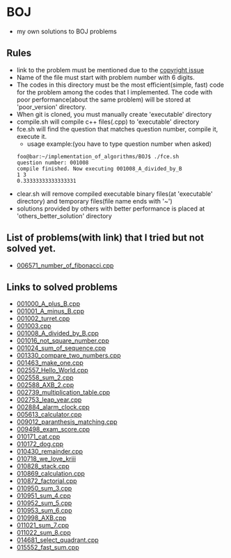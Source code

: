 # BOJ
- my own solutions to BOJ problems
## Rules
- link to the problem must be mentioned due to the [copyright issue](https://www.acmicpc.net/board/view/2185)
- Name of the file must start with problem number with 6 digits.
- The codes in this directory must be the most efficient(simple, fast) code for the problem among the codes that I implemented. The code with poor performance(about the same problem) will be stored at 'poor_version' directory.
- When git is cloned, you must manually create 'executable' directory
- compile.sh will compile c++ files(.cpp) to 'executable' directory
- fce.sh will find the question that matches question number, compile it, execute it.
  - usage example:(you have to type question number when asked)
  ```console
  foo@bar:~/implementation_of_algorithms/BOJ$ ./fce.sh
  question number: 001008
  compile finished. Now executing 001008_A_divided_by_B
  1 3
  0.33333333333333331
  ```
- clear.sh will remove compiled executable binary files(at 'executable' directory) and temporary files(file name ends with '~')
- solutions provided by others with better performance is placed at 'others_better_solution' directory

## List of problems(with link) that I tried but not solved yet.
- [006571_number_of_fibonacci.cpp](https://www.acmicpc.net/problem/6571)
## Links to solved problems
- [001000_A_plus_B.cpp](https://www.acmicpc.net/status?user_id=sml0399&problem_id=1000&from_mine=1)
- [001001_A_minus_B.cpp](https://www.acmicpc.net/problem/1001)
- [001002_turret.cpp](https://www.acmicpc.net/problem/1002)
- [001003.cpp](https://www.acmicpc.net/problem/1003)
- [001008_A_divided_by_B.cpp](https://www.acmicpc.net/problem/1008)
- [001016_not_square_number.cpp](https://www.acmicpc.net/problem/1016)
- [001024_sum_of_sequence.cpp](https://www.acmicpc.net/problem/1024)
- [001330_compare_two_numbers.cpp](https://www.acmicpc.net/problem/1330)
- [001463_make_one.cpp](https://www.acmicpc.net/problem/1463)
- [002557_Hello_World.cpp](https://www.acmicpc.net/problem/2557)
- [002558_sum_2.cpp](https://www.acmicpc.net/problem/2558)
- [002588_AXB_2.cpp](https://www.acmicpc.net/problem/2588)
- [002739_multiplication_table.cpp](https://www.acmicpc.net/problem/2739)
- [002753_leap_year.cpp](https://www.acmicpc.net/problem/2753)
- [002884_alarm_clock.cpp](https://www.acmicpc.net/problem/2884)
- [005613_calculator.cpp](https://www.acmicpc.net/problem/5613)
- [009012_paranthesis_matching.cpp](https://www.acmicpc.net/problem/9012)
- [009498_exam_score.cpp](https://www.acmicpc.net/problem/9498)
- [010171_cat.cpp](https://www.acmicpc.net/problem/10171)
- [010172_dog.cpp](https://www.acmicpc.net/problem/10172)
- [010430_remainder.cpp](https://www.acmicpc.net/problem/10430)
- [010718_we_love_kriii](https://www.acmicpc.net/problem/10718)
- [010828_stack.cpp](https://www.acmicpc.net/problem/10828)
- [010869_calculation.cpp](https://www.acmicpc.net/problem/10869)
- [010872_factorial.cpp](https://www.acmicpc.net/problem/10872)
- [010950_sum_3.cpp](https://www.acmicpc.net/problem/10950)
- [010951_sum_4.cpp](https://www.acmicpc.net/problem/10951)
- [010952_sum_5.cpp](https://www.acmicpc.net/problem/10952)
- [010953_sum_6.cpp](https://www.acmicpc.net/problem/10953)
- [010998_AXB.cpp](https://www.acmicpc.net/problem/10998)
- [011021_sum_7.cpp](https://www.acmicpc.net/problem/11021)
- [011022_sum_8.cpp](https://www.acmicpc.net/problem/11022)
- [014681_select_quadrant.cpp](https://www.acmicpc.net/problem/14681)
- [015552_fast_sum.cpp](https://www.acmicpc.net/problem/15552)





